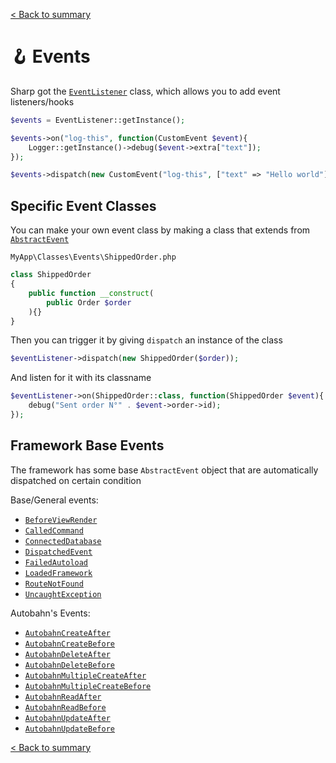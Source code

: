 [< Back to summary](../home.md)

# 🪝 Events

Sharp got the [`EventListener`](../../Classes/Core/EventListener.php) class, which allows you to add event listeners/hooks

```php
$events = EventListener::getInstance();

$events->on("log-this", function(CustomEvent $event){
    Logger::getInstance()->debug($event->extra["text"]);
});

$events->dispatch(new CustomEvent("log-this", ["text" => "Hello world"]));
```

## Specific Event Classes

You can make your own event class by making a class that extends from [`AbstractEvent`](../../Classes/Core/AbstractEvent.php)

`MyApp\Classes\Events\ShippedOrder.php`
```php
class ShippedOrder
{
    public function __construct(
        public Order $order
    ){}
}
```

Then you can trigger it by giving `dispatch` an instance of the class

```php
$eventListener->dispatch(new ShippedOrder($order));
```

And listen for it with its classname

```php
$eventListener->on(ShippedOrder::class, function(ShippedOrder $event){
    debug("Sent order N°" . $event->order->id);
});
```

## Framework Base Events

The framework has some base `AbstractEvent` object that are automatically dispatched on certain condition

Base/General events:
- [`BeforeViewRender`](../../Classes/Events/BeforeViewRender.php)
- [`CalledCommand`](../../Classes/Events/CalledCommand.php)
- [`ConnectedDatabase`](../../Classes/Events/ConnectedDatabase.php)
- [`DispatchedEvent`](../../Classes/Events/DispatchedEvent.php)
- [`FailedAutoload`](../../Classes/Events/FailedAutoload.php)
- [`LoadedFramework`](../../Classes/Events/LoadedFramework.php)
- [`RouteNotFound`](../../Classes/Events/RouteNotFound.php)
- [`UncaughtException`](../../Classes/Events/UncaughtException.php)

Autobahn's Events:
- [`AutobahnCreateAfter`](../../Classes/Events/AutobahnEvents/AutobahnCreateAfter.php)
- [`AutobahnCreateBefore`](../../Classes/Events/AutobahnEvents/AutobahnCreateBefore.php)
- [`AutobahnDeleteAfter`](../../Classes/Events/AutobahnEvents/AutobahnDeleteAfter.php)
- [`AutobahnDeleteBefore`](../../Classes/Events/AutobahnEvents/AutobahnDeleteBefore.php)
- [`AutobahnMultipleCreateAfter`](../../Classes/Events/AutobahnEvents/AutobahnMultipleCreateAfter.php)
- [`AutobahnMultipleCreateBefore`](../../Classes/Events/AutobahnEvents/AutobahnMultipleCreateBefore.php)
- [`AutobahnReadAfter`](../../Classes/Events/AutobahnEvents/AutobahnReadAfter.php)
- [`AutobahnReadBefore`](../../Classes/Events/AutobahnEvents/AutobahnReadBefore.php)
- [`AutobahnUpdateAfter`](../../Classes/Events/AutobahnEvents/AutobahnUpdateAfter.php)
- [`AutobahnUpdateBefore`](../../Classes/Events/AutobahnEvents/AutobahnUpdateBefore.php)

[< Back to summary](../home.md)